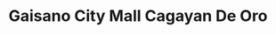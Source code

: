 ---
title: "Gaisano City Mall Cagayan De Oro"
url: /cagayan-de-oro/gaisano-city-mall-cagayan-de-oro/
shop: mall
---